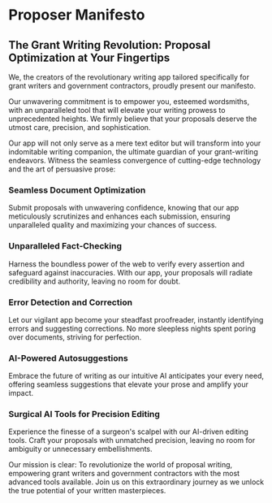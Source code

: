 # Proposer Manifesto

## The Grant Writing Revolution: Proposal Optimization at Your Fingertips

We, the creators of the revolutionary writing app tailored specifically for grant writers and government contractors, proudly present our manifesto.

Our unwavering commitment is to empower you, esteemed wordsmiths, with an unparalleled tool that will elevate your writing prowess to unprecedented heights. We firmly believe that your proposals deserve the utmost care, precision, and sophistication.

Our app will not only serve as a mere text editor but will transform into your indomitable writing companion, the ultimate guardian of your grant-writing endeavors. Witness the seamless convergence of cutting-edge technology and the art of persuasive prose:

### Seamless Document Optimization
Submit proposals with unwavering confidence, knowing that our app meticulously scrutinizes and enhances each submission, ensuring unparalleled quality and maximizing your chances of success.

### Unparalleled Fact-Checking
Harness the boundless power of the web to verify every assertion and safeguard against inaccuracies. With our app, your proposals will radiate credibility and authority, leaving no room for doubt.

### Error Detection and Correction
Let our vigilant app become your steadfast proofreader, instantly identifying errors and suggesting corrections. No more sleepless nights spent poring over documents, striving for perfection.

### AI-Powered Autosuggestions
Embrace the future of writing as our intuitive AI anticipates your every need, offering seamless suggestions that elevate your prose and amplify your impact.

### Surgical AI Tools for Precision Editing
Experience the finesse of a surgeon's scalpel with our AI-driven editing tools. Craft your proposals with unmatched precision, leaving no room for ambiguity or unnecessary embellishments.

Our mission is clear: To revolutionize the world of proposal writing, empowering grant writers and government contractors with the most advanced tools available. Join us on this extraordinary journey as we unlock the true potential of your written masterpieces.
